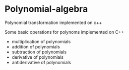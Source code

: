 # Polynomial-algebra
Polynomial transformation implemented on c++

Some basic operations for polynoms implemented on C++

- multiplication of polynomials 
- addition of polynomials
- subtraction of polynomials
- derivative of polynomials
- antiderivative of polynomials
